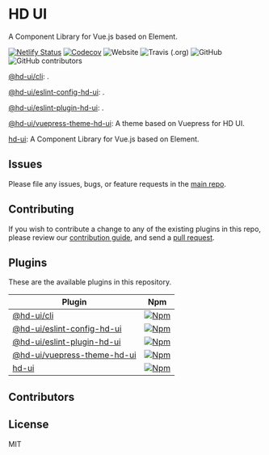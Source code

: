 # HD UI

A Component Library for Vue.js based on Element.

[![Netlify Status](https://api.netlify.com/api/v1/badges/d7857ddb-766b-427b-8f8c-cfeddb63f4d9/deploy-status)](https://app.netlify.com/sites/hd-ui/deploys)
[![Codecov](https://img.shields.io/codecov/c/gh/hd-ui/hd-ui)](https://codecov.io/gh/hd-ui/hd-ui)
![Website](https://img.shields.io/website?url=https%3A%2F%2Fhd-ui.com)
![Travis (.org)](https://img.shields.io/travis/hd-ui/hd-ui)
![GitHub](https://img.shields.io/github/license/hd-ui/hd-ui)
![GitHub contributors](https://img.shields.io/github/contributors/hd-ui/hd-ui)

[@hd-ui/cli](packages/@hd-ui/cli): .

[@hd-ui/eslint-config-hd-ui](packages/@hd-ui/eslint-config-hd-ui): .

[@hd-ui/eslint-plugin-hd-ui](packages/@hd-ui/eslint-plugin-hd-ui): .

[@hd-ui/vuepress-theme-hd-ui](packages/@hd-ui/vuepress-theme-hd-ui): A theme based on Vuepress for HD UI.

[hd-ui](packages/hd-ui): A Component Library for Vue.js based on Element.

## Issues

Please file any issues, bugs, or feature requests in the [main
repo](https://github.com/hd-ui/hd-ui/issues/new).

## Contributing

If you wish to contribute a change to any of the existing plugins in this repo,
please review our [contribution guide](https://github.com/hd-ui/hd-ui/blob/master/CONTRIBUTING.md),
and send a [pull request](https://github.com/hd-ui/hd-ui/pulls).

## Plugins
These are the available plugins in this repository.

| Plugin | Npm |
|--------|-----|
| [@hd-ui/cli](./packages/@hd-ui/cli) | [![Npm](https://img.shields.io/npm/v/@hd-ui/cli)](https://www.npmjs.com/package/@hd-ui/cli) |
| [@hd-ui/eslint-config-hd-ui](./packages/@hd-ui/eslint-config-hd-ui) | [![Npm](https://img.shields.io/npm/v/@hd-ui/eslint-config-hd-ui)](https://www.npmjs.com/package/@hd-ui/eslint-config-hd-ui) |
| [@hd-ui/eslint-plugin-hd-ui](./packages/@hd-ui/eslint-plugin-hd-ui) | [![Npm](https://img.shields.io/npm/v/@hd-ui/eslint-plugin-hd-ui)](https://www.npmjs.com/package/@hd-ui/eslint-plugin-hd-ui) |
| [@hd-ui/vuepress-theme-hd-ui](./packages/@hd-ui/vuepress-theme-hd-ui) | [![Npm](https://img.shields.io/npm/v/@hd-ui/vuepress-theme-hd-ui)](https://www.npmjs.com/package/@hd-ui/vuepress-theme-hd-ui) |
| [hd-ui](./packages/hd-ui) | [![Npm](https://img.shields.io/npm/v/hd-ui)](https://www.npmjs.com/package/hd-ui) |

## Contributors

<!-- ALL-CONTRIBUTORS-LIST:START - Do not remove or modify this section -->
<!-- prettier-ignore-start -->
<!-- markdownlint-disable -->

<!-- markdownlint-enable -->
<!-- prettier-ignore-end -->
<!-- ALL-CONTRIBUTORS-LIST:END -->

## License

MIT
